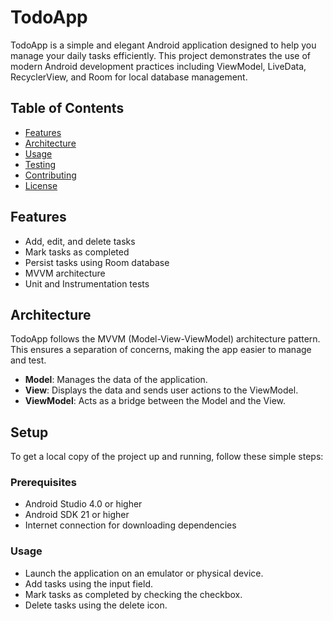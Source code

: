 # TodoApp

TodoApp is a simple and elegant Android application designed to help you manage your daily tasks efficiently. This project demonstrates the use of modern Android development practices including ViewModel, LiveData, RecyclerView, and Room for local database management.

## Table of Contents

- [Features](#features)
- [Architecture](#architecture)
- [Usage](#usage)
- [Testing](#testing)
- [Contributing](#contributing)
- [License](#license)

## Features

- Add, edit, and delete tasks
- Mark tasks as completed
- Persist tasks using Room database
- MVVM architecture
- Unit and Instrumentation tests

## Architecture

TodoApp follows the MVVM (Model-View-ViewModel) architecture pattern. This ensures a separation of concerns, making the app easier to manage and test.

- **Model**: Manages the data of the application.
- **View**: Displays the data and sends user actions to the ViewModel.
- **ViewModel**: Acts as a bridge between the Model and the View.

## Setup

To get a local copy of the project up and running, follow these simple steps:

### Prerequisites

- Android Studio 4.0 or higher
- Android SDK 21 or higher
- Internet connection for downloading dependencies

### Usage

- Launch the application on an emulator or physical device.
- Add tasks using the input field.
- Mark tasks as completed by checking the checkbox.
- Delete tasks using the delete icon.
